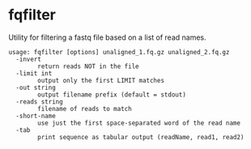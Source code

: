 # fqfilter
Utility for filtering a fastq file based on a list of read names.

    usage: fqfilter [options] unaligned_1.fq.gz unaligned_2.fq.gz
      -invert
            return reads NOT in the file
      -limit int
            output only the first LIMIT matches
      -out string
            output filename prefix (default = stdout)
      -reads string
            filename of reads to match
      -short-name
            use just the first space-separated word of the read name
      -tab
            print sequence as tabular output (readName, read1, read2)
